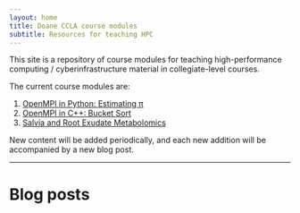 ```yaml
---
layout: home
title: Doane CCLA course modules
subtitle: Resources for teaching HPC
---
```


This site is a repository of course modules for teaching high-performance computing / cyberinfrastructure material in collegiate-level courses. 

The current course modules are:

1. [OpenMPI in Python: Estimating π](./2023-10-17-parallel-python/)
2. [OpenMPI in C++: Bucket Sort](./2023-10-15-bucket-sort/)
3. [Salvia and Root Exudate Metabolomics](./2023-11-20-salvia-metabolomics)

New content will be added periodically, and each new addition will be 
accompanied by a new blog post. 

---

# Blog posts

